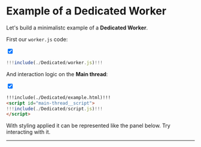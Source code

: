 # Example of a Dedicated Worker

Let's build a minimalistc example of a **Dedicated Worker**.

First our `worker.js` code:

<div class="hide-panel">
<input class="hide-panel__control" type="checkbox" id="chk1" checked>
<label class="hide-panel__label" for="chk1"></label>

<div class="hide-panel__object">

```js
!!!include(./Dedicated/worker.js)!!!
```

</div>
</div>

And interaction logic on the **Main thread**:

<div class="hide-panel">
<input class="hide-panel__control" type="checkbox" id="chk2" checked>
<label class="hide-panel__label" for="chk2"></label>

<div class="hide-panel__object">

```html
!!!include(./Dedicated/example.html)!!!
<script id="main-thread__script">
!!!include(./Dedicated/script.js)!!!
</script>
```

</div>
</div>

With styling applied it can be represented like the panel below. Try interacting with it.

---
